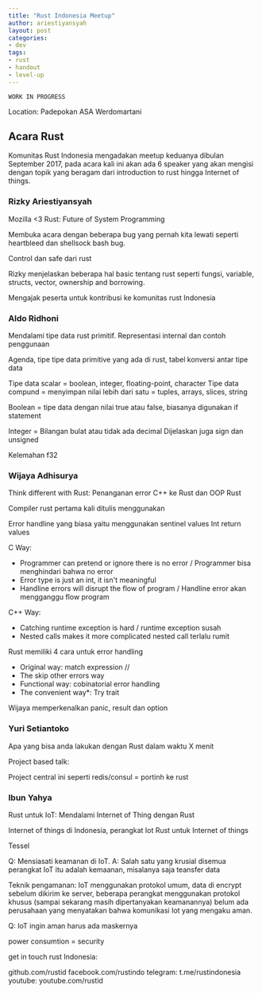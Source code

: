 ```yaml
---
title: "Rust Indonesia Meetup"
author: ariestiyansyah
layout: post
categories:
- dev
tags:
- rust
- handout
- level-up
---
```


`WORK IN PROGRESS`

Location: Padepokan ASA Werdomartani

## Acara Rust

Komunitas Rust Indonesia mengadakan meetup keduanya dibulan September 2017, pada acara kali ini akan ada 6 speaker yang akan mengisi dengan topik yang beragam dari introduction to rust hingga Internet of things.

### Rizky Ariestiyansyah
Mozilla <3 Rust: Future of System Programming

Membuka acara dengan beberapa bug yang pernah kita lewati seperti heartbleed dan shellsock bash bug.

Control dan safe dari rust

Rizky menjelaskan beberapa hal basic tentang rust seperti fungsi, variable, structs, vector, ownership and borrowing.

Mengajak peserta untuk kontribusi ke komunitas rust Indonesia


### Aldo Ridhoni
Mendalami tipe data rust primitif. Representasi internal dan contoh penggunaan

Agenda, tipe tipe data primitive yang ada di rust, tabel konversi antar tipe data

Tipe data scalar = boolean, integer, floating-point, character
Tipe data compund = menyimpan nilai lebih dari satu = tuples, arrays, slices, string

Boolean = tipe data dengan nilai true atau false, biasanya digunakan if statement

Integer = Bilangan bulat atau tidak ada decimal
Dijelaskan juga sign dan unsigned 

Kelemahan f32 

### Wijaya Adhisurya
Think different with Rust: Penanganan error C++ ke Rust dan OOP Rust

Compiler rust pertama kali ditulis menggunakan 

Error handline yang biasa yaitu menggunakan sentinel values
Int return values


C Way:
- Programmer can pretend or ignore there is no error / Programmer bisa menghindari bahwa no error
-  Error type is just an int, it isn't meaningful
-  Handline errors will disrupt the flow of program / Handline error akan mengganggu flow program

C++ Way:
- Catching runtime exception is hard / runtime exception susah
- Nested calls makes it more complicated  nested call terlalu rumit


Rust memiliki 4 cara untuk error handling
- Original way: match expression // 
- The skip other errors way
- Functional way: cobinatorial error handling
- The convenient way*: Try trait

Wijaya memperkenalkan panic, result dan option


### Yuri Setiantoko
Apa yang bisa anda lakukan dengan Rust dalam waktu X menit

Project based talk: 

Project central ini seperti redis/consul = portinh ke rust



### Ibun Yahya
Rust untuk IoT: Mendalami Internet of Thing dengan Rust

Internet of things di Indonesia, perangkat Iot
Rust untuk Internet of things

Tessel


Q: Mensiasati keamanan di IoT.
A: Salah satu yang krusial disemua perangkat IoT itu adalah kemaanan, misalanya saja teansfer data

Teknik pengamanan: IoT menggunakan protokol umum, data di encrypt sebelum dikirim ke server, beberapa perangkat menggunakan protokol khusus (sampai sekarang masih dipertanyakan keamanannya) belum ada perusahaan yang menyatakan bahwa komunikasi Iot yang mengaku aman.

Q: IoT ingin aman harus ada maskernya

power consumtion = security

get in touch rust Indonesia:

github.com/rustid
facebook.com/rustindo
telegram: t.me/rustindonesia
youtube: youtube.com/rustid